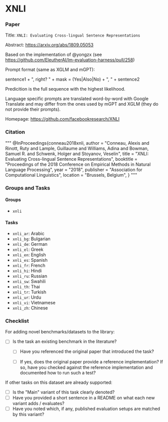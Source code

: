 # XNLI

### Paper

Title: `XNLI: Evaluating Cross-lingual Sentence Representations`

Abstract: https://arxiv.org/abs/1809.05053

Based on the implementation of @yongzx (see https://github.com/EleutherAI/lm-evaluation-harness/pull/258)

Prompt format (same as XGLM and mGPT):

sentence1 + ", right? " + mask = (Yes|Also|No) + ", " + sentence2

Predicition is the full sequence with the highest likelihood.

Language specific prompts are translated word-by-word with Google Translate
and may differ from the ones used by mGPT and XGLM (they do not provide their prompts).

Homepage: https://github.com/facebookresearch/XNLI


### Citation

"""
@InProceedings{conneau2018xnli,
  author = "Conneau, Alexis
        and Rinott, Ruty
        and Lample, Guillaume
        and Williams, Adina
        and Bowman, Samuel R.
        and Schwenk, Holger
        and Stoyanov, Veselin",
  title = "XNLI: Evaluating Cross-lingual Sentence Representations",
  booktitle = "Proceedings of the 2018 Conference on Empirical Methods
               in Natural Language Processing",
  year = "2018",
  publisher = "Association for Computational Linguistics",
  location = "Brussels, Belgium",
}
"""

### Groups and Tasks

#### Groups

* `xnli`

#### Tasks

* `xnli_ar`: Arabic
* `xnli_bg`: Bulgarian
* `xnli_de`: German
* `xnli_el`: Greek
* `xnli_en`: English
* `xnli_es`: Spanish
* `xnli_fr`: French
* `xnli_hi`: Hindi
* `xnli_ru`: Russian
* `xnli_sw`: Swahili
* `xnli_th`: Thai
* `xnli_tr`: Turkish
* `xnli_ur`: Urdu
* `xnli_vi`: Vietnamese
* `xnli_zh`: Chinese

### Checklist

For adding novel benchmarks/datasets to the library:
* [ ] Is the task an existing benchmark in the literature?
  * [ ] Have you referenced the original paper that introduced the task?
  * [ ] If yes, does the original paper provide a reference implementation? If so, have you checked against the reference implementation and documented how to run such a test?


If other tasks on this dataset are already supported:
* [ ] Is the "Main" variant of this task clearly denoted?
* [ ] Have you provided a short sentence in a README on what each new variant adds / evaluates?
* [ ] Have you noted which, if any, published evaluation setups are matched by this variant?
